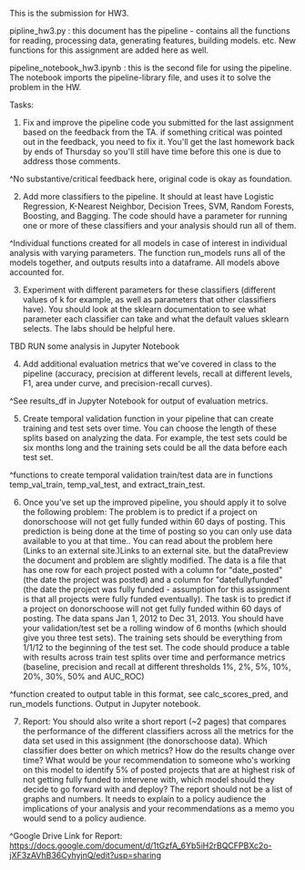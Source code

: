 This is the submission for HW3.

pipline_hw3.py : this document has the pipeline - contains all the functions for reading, processing data, generating features, building models. etc. New functions for this assignment are added here as well.

pipeline_notebook_hw3.ipynb : this is the second file for using the pipeline. The notebook imports the pipeline-library file, and uses it to solve the problem in the HW.

Tasks:
1. Fix and improve the pipeline code you submitted for the last assignment based on the feedback from the TA. if something critical was pointed out in the feedback, you need to fix it. You'll get the last homework back by ends of Thursday so you'll still have time before this one is due to address those comments.

^No substantive/critical feedback here, original code is okay as foundation.


2. Add more classifiers to the pipeline. It should at least have Logistic Regression, K-Nearest Neighbor, Decision Trees, SVM, Random Forests, Boosting, and Bagging. The code should have a parameter for running one or more of these classifiers and your analysis should run all of them.

^Individual functions created for all models in case of interest in individual analysis with varying parameters. The function run_models runs all of the models together, and outputs results into a dataframe. All models above accounted for.


3. Experiment with different parameters for these classifiers (different values of k for example, as well as parameters that other classifiers have). You should look at the sklearn documentation to see what parameter each classifier can take and what the default values sklearn selects. The labs should be helpful here.

TBD RUN some analysis in Jupyter Notebook



4. Add additional evaluation metrics that we've covered in class to the pipeline (accuracy, precision at different levels, recall at different levels, F1, area under curve, and precision-recall curves).

^See results_df in Jupyter Notebook for output of evaluation metrics.


5. Create temporal validation function in your pipeline that can create training and test sets over time. You can choose the length of these splits based on analyzing the data. For example, the test sets could be six months long and the training sets could be all the data before each test set.

^functions to create temporal validation train/test data are in functions temp_val_train, temp_val_test, and extract_train_test.


6. Once you've set up the improved pipeline, you should apply it to solve the following problem:
The problem is to predict if a project on donorschoose will not get fully funded within 60 days of posting. This prediction is being done at the time of posting so you can only use data available to you at that time.. You can read about the problem here (Links to an external site.)Links to an external site. but the dataPreview the document and problem are slightly modified. The data is a file that has one row for each project posted with a column for "date_posted" (the date the project was posted) and a column for "datefullyfunded" (the date the project was fully funded - assumption for this assignment is that all projects were fully funded eventually). The task is to predict if a project on donorschoose will not get fully funded within 60 days of posting.
The data spans Jan 1, 2012 to Dec 31, 2013. You should have your validation/test set be a rolling window of 6 months (which should give you three test sets). The training sets should be everything from 1/1/12 to the beginning of the test set.
The code should produce a table with results across train test splits over time and performance metrics (baseline, precision and recall at different thresholds 1%, 2%, 5%, 10%, 20%, 30%, 50% and AUC_ROC)

^function created to output table in this format, see calc_scores_pred, and run_models functions. Output in Jupyter notebook.


7. Report:
You should also write a short report (~2 pages) that compares the performance of the different classifiers across all the metrics for the data set used in this assignment (the donorschoose data). Which classifier does better on which metrics? How do the results change over time? What would be your recommendation to someone who's working on this model to identify 5% of posted projects that are at highest risk of not getting fully funded to intervene with, which model should they decide to go forward with and deploy?
The report should not be a list of graphs and numbers. It needs to explain to a policy audience the implications of your analysis and your recommendations as a memo you would send to a policy audience.

^Google Drive Link for Report: https://docs.google.com/document/d/1tGzfA_6Yb5iH2rBQCFPBXc2o-jXF3zAVhB36CyhyjnQ/edit?usp=sharing



